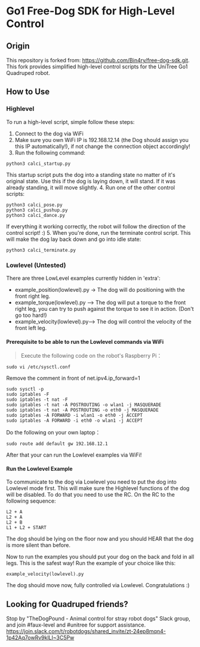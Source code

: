 # Go1 Free-Dog SDK for High-Level Control

## Origin
This repository is forked from: https://github.com/Bin4ry/free-dog-sdk.git. This fork provides simplified high-level control scripts for the UniTree Go1 Quadruped robot.


## How to Use

### Highlevel
To run a high-level script, simple follow these steps:

 1. Connect to the dog via WiFi
 2. Make sure you own WiFi IP is 192.168.12.14 (the Dog should assign you this IP automatically!), if not change the connection object accordingly!
 3. Run the following command:
```
python3 calci_startup.py
```
This startup script puts the dog into a standing state no matter of it's original state. Use this if the dog is laying down, it will stand. If it was already standing, it will move slightly.
 4. Run one of the other control scripts:
```
python3 calci_pose.py
python3 calci_pushup.py
python3 calci_dance.py
```
If everything it working correctly, the robot will follow the direction of the control script! :) 
5. When you're done, run the terminate control script. This will make the dog lay back down and go into idle state:
```
python3 calci_terminate.py
```


### Lowlevel (Untested)
There are three LowLevel examples currently hidden in 'extra':

 - example_position(lowlevel).py -> The dog will do positioning with the front right leg.
 - example_torque(lowlevel).py --> The dog will put a torque to the front right leg, you can try to push against the torque to see it in action. (Don't go too hard!)
 - example_velocity(lowlevel).py--> The dog will control the velocity of the front left leg.


#### Prerequisite to be able to run the Lowlevel commands via WiFi
> Execute the following code on the robot's Raspberry Pi：
```
sudo vi /etc/sysctl.conf
```
Remove the comment in front of net.ipv4.ip_forward=1
```
sudo sysctl -p
sudo iptables -F
sudo iptables -t nat -F
sudo iptables -t nat -A POSTROUTING -o wlan1 -j MASQUERADE
sudo iptables -t nat -A POSTROUTING -o eth0 -j MASQUERADE
sudo iptables -A FORWARD -i wlan1 -o eth0 -j ACCEPT
sudo iptables -A FORWARD -i eth0 -o wlan1 -j ACCEPT
```
Do the following on your own laptop：
```
sudo route add default gw 192.168.12.1
```

After that your can run the Lowlevel examples via WiFi!

#### Run the Lowlevel Example
To communicate to the dog via Lowlevel you need to put the dog into Lowlevel mode first. This will make sure the Highlevel functions of the dog will be disabled. To do that you need to use the RC. On the RC to the following sequence:

```
L2 + A
L2 + A
L2 + B
L1 + L2 + START
```

The dog should be lying on the floor now and you should HEAR that the dog is more silent than before.

Now to run the examples you should put your dog on the back and fold in all legs. This is the safest way!
Run the example of your choice like this:

```
example_velocity(lowlevel).py
```

The dog should move now, fully controlled via Lowlevel. Congratulations :)




## Looking for Quadruped friends?
Stop by "TheDogPound - Animal control for stray robot dogs" Slack group, and join #faux-level and #unitree for support assistance.
https://join.slack.com/t/robotdogs/shared_invite/zt-24ep8mqn4-1p42Aq7owRv9klLI~3C5Pw